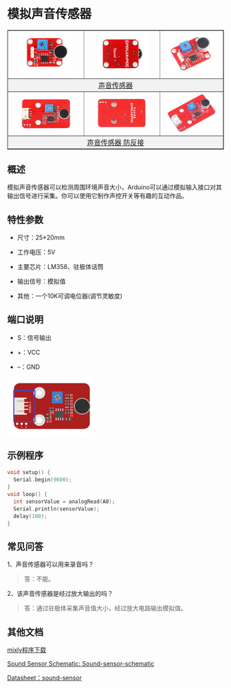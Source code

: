 # 模拟声音传感器

<table border="1">

<tr>
  <td align="center"><img src="../img/OJFF14/01.jpg" width=70% /></td>
  <td align="center"><img src="../img/OJFF14/02.jpg" width=70% /></td>
  <td align="center"><img src="../img/OJFF14/03.jpg" width=80% /></td>
</tr>
<tr>
  <td style="background-color:rgb(232,232,232,0.5) "colspan="3" align="center"><a href="https://item.taobao.com/item.htm?id=552870162002"> <font style="font-size:16px">声音传感器</font></a> </td>
</tr>

<tr>
  <td align="center"><img src="../img/OJFF14/04.jpg" width=78% /></td>
  <td align="center"><img src="../img/OJFF14/05.jpg" width=78% /></td>
  <td align="center"><img src="../img/OJFF14/06.jpg" width=90% /></td>
</tr>
<tr>
  <td style="background-color:rgb(232,232,232,0.5)" colspan="3" align="center"><a href="https://item.taobao.com/item.htm?id=591606240808"><font style="font-size:16px">声音传感器 防反接</font></a></td>
</tr>
</table>

## 概述

模拟声音传感器可以检测周围环境声音大小，Arduino可以通过模拟输入接口对其输出信号进行采集。你可以使用它制作声控开关等有趣的互动作品。  


## 特性参数

+ 尺寸：25*20mm
  
+ 工作电压：5V
  
+ 主要芯片：LM358、驻极体话筒
  
+ 输出信号：模拟值
  
+ 其他：一个10K可调电位器(调节灵敏度)
  
## 端口说明

+ S：信号输出

+ +：VCC

+ –：GND

<img src="../img/OJFF14/07.png" width=40%  />

## 示例程序

```C++
void setup() {
  Serial.begin(9600);
}
void loop() {
  int sensorValue = analogRead(A0);
  Serial.println(sensorValue);
  delay(100);
}
```   
## 常见问答

1、声音传感器可以用来录音吗？
> 答：不能。  

2、该声音传感器是经过放大输出的吗？
> 答：通过驻极体采集声音值大小，经过放大电路输出模拟值。

## 其他文档

[mixly程序下载](http://download.openjumper.cn/mixly/sound-sensor.mix)

[Sound Sensor Schematic: Sound-sensor-schematic ](http://www.openjumper.cn/wp-content/uploads/2012/08/Sound-sensor-schematic.pdf)  

[Datasheet：sound-sensor](http://www.openjumper.cn/wp-content/uploads/2012/08/sound-sensor.pdf)